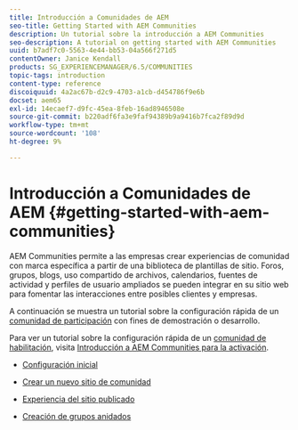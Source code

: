```yaml
---
title: Introducción a Comunidades de AEM
seo-title: Getting Started with AEM Communities
description: Un tutorial sobre la introducción a AEM Communities
seo-description: A tutorial on getting started with AEM Communities
uuid: b7adf7c0-5563-4e44-bb53-04a566f271d5
contentOwner: Janice Kendall
products: SG_EXPERIENCEMANAGER/6.5/COMMUNITIES
topic-tags: introduction
content-type: reference
discoiquuid: 4a2ac67b-d2c9-4703-a1cb-d454786f9e6b
docset: aem65
exl-id: 14ecaef7-d9fc-45ea-8feb-16ad8946508e
source-git-commit: b220adf6fa3e9faf94389b9a9416b7fca2f89d9d
workflow-type: tm+mt
source-wordcount: '108'
ht-degree: 9%

---
```


# Introducción a Comunidades de AEM {#getting-started-with-aem-communities}

AEM Communities permite a las empresas crear experiencias de comunidad con marca específica a partir de una biblioteca de plantillas de sitio. Foros, grupos, blogs, uso compartido de archivos, calendarios, fuentes de actividad y perfiles de usuario ampliados se pueden integrar en su sitio web para fomentar las interacciones entre posibles clientes y empresas.

A continuación se muestra un tutorial sobre la configuración rápida de un [comunidad de participación](/help/communities/overview.md#engagement-community) con fines de demostración o desarrollo.

Para ver un tutorial sobre la configuración rápida de un [comunidad de habilitación](/help/communities/overview.md#enablement-community), visita [Introducción a AEM Communities para la activación](/help/communities/getting-started-enablement.md).

* [Configuración inicial](/help/communities/setup.md)

* [Crear un nuevo sitio de comunidad](/help/communities/create-site.md)

* [Experiencia del sitio publicado](/help/communities/published-site.md)

* [Creación de grupos anidados](/help/communities/nested-groups.md)
